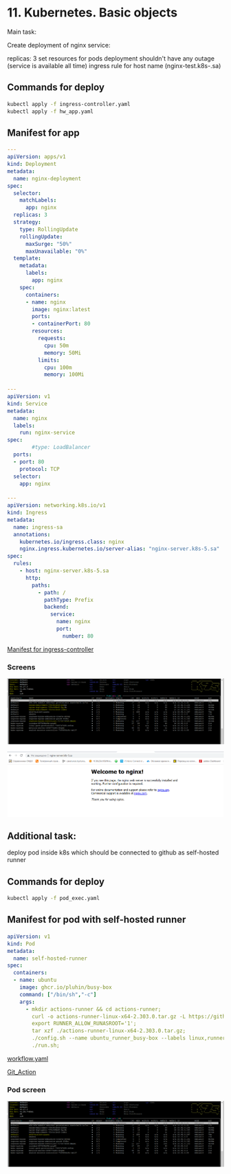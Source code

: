 # 11. Kubernetes. Basic objects

Main task:

Create deployment of nginx service:

replicas: 3
set resources for pods
deployment shouldn't have any outage (service is available all time)
ingress rule for host name (nginx-test.k8s-<NUMBER>.sa)

## Commands for deploy
```bash
kubectl apply -f ingress-controller.yaml
kubectl apply -f hw_app.yaml
```

## Manifest for app
```yaml
---
apiVersion: apps/v1
kind: Deployment
metadata:
  name: nginx-deployment
spec:
  selector:
    matchLabels:
      app: nginx
  replicas: 3
  strategy:
    type: RollingUpdate
    rollingUpdate:
      maxSurge: "50%"
      maxUnavailable: "0%"
  template:
    metadata:
      labels:
        app: nginx
    spec:
      containers:
      - name: nginx
        image: nginx:latest
        ports:
        - containerPort: 80
        resources:
          requests:
            cpu: 50m
            memory: 50Mi
          limits:
            cpu: 100m
            memory: 100Mi

---
apiVersion: v1
kind: Service
metadata:
  name: nginx
  labels:
    run: nginx-service
spec:
        #type: LoadBalancer
  ports:
  - port: 80
    protocol: TCP
  selector:
    app: nginx

---
apiVersion: networking.k8s.io/v1
kind: Ingress
metadata:
  name: ingress-sa
  annotations:
    kubernetes.io/ingress.class: nginx
    nginx.ingress.kubernetes.io/server-alias: "nginx-server.k8s-5.sa"
spec:
  rules:
    - host: nginx-server.k8s-5.sa
      http:
        paths:
          - path: /
            pathType: Prefix
            backend:
              service:
                name: nginx
                port:
                  number: 80
```
[Manifest for ingress-controller](ingress-controller.yaml)

### Screens

![K9S_nginx](nginx_ingress_pods.PNG)

![Screen_browser](server_nginx.PNG)

## Additional task:

deploy pod inside k8s which should be connected to github as self-hosted runner

## Commands for deploy

```bash
kubectl apply -f pod_exec.yaml

```

## Manifest for pod with self-hosted runner

```yaml
apiVersion: v1
kind: Pod
metadata:
  name: self-hosted-runner
spec:
  containers:
  - name: ubuntu
    image: ghcr.io/pluhin/busy-box
    command: ["/bin/sh","-c"]
    args:
      - mkdir actions-runner && cd actions-runner;
        curl -o actions-runner-linux-x64-2.303.0.tar.gz -L https://github.com/actions/runner/releases/download/v2.303.0/actions-runner-linux-x64-2.303.0.tar.gz;
        export RUNNER_ALLOW_RUNASROOT='1';
        tar xzf ./actions-runner-linux-x64-2.303.0.tar.gz;
        ./config.sh --name ubuntu_runner_busy-box --labels linux,runner,busy-box --runnergroup default --url https://github.com/OksanaDemidovec/md-sa2-23-23-github --token A537YX2VJUN5S6ZLZYVYT3TEGU6YO;
        ./run.sh;

```
[workflow.yaml](workflow.yaml)

[Git_Action](https://github.com/OksanaDemidovec/md-sa2-23-23-github/actions/runs/4666407074/jobs/8260965349)

### Pod screen

![Pod_self_hosted_runner](self_hosted_runner.PNG)
